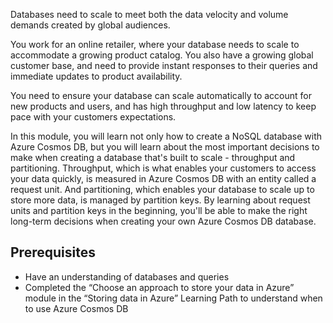 Databases need to scale to meet both the data velocity and volume demands created by global audiences.

You work for an online retailer, where your database needs to scale to accommodate a growing product catalog. You also have a growing global customer base, and need to provide instant responses to their queries and immediate updates to product availability.

You need to ensure your database can scale automatically to account for new products and users, and has high throughput and low latency to keep pace with your customers expectations.

In this module, you will learn not only how to create a NoSQL database with Azure Cosmos DB, but you will learn about the most important decisions to make when creating a database that's built to scale - throughput and partitioning. Throughput, which is what enables your customers to access your data quickly, is measured in Azure Cosmos DB with an entity called a request unit. And partitioning, which enables your database to scale up to store more data, is managed by partition keys. By learning about request units and partition keys in the beginning, you'll be able to make the right long-term decisions when creating your own Azure Cosmos DB database.

## Prerequisites

* Have an understanding of databases and queries
* Completed the “Choose an approach to store your data in Azure” module in the “Storing data in Azure” Learning Path to understand when to use Azure Cosmos DB
